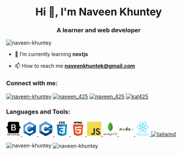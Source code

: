 <h1 align="center">Hi 👋, I'm Naveen Khuntey</h1>
<h3 align="center">A learner and web developer</h3>

<p align="left"> <img src="https://komarev.com/ghpvc/?username=naveen-khuntey&label=Profile%20views&color=0e75b6&style=flat" alt="naveen-khuntey" /> </p>

- 🌱 I’m currently learning **nextjs**

- 📫 How to reach me **naveenkhuntek@gmail.com**

<h3 align="left">Connect with me:</h3>
<p align="left">
<a href="https://linkedin.com/in/naveen-khuntey" target="blank"><img align="center" src="https://raw.githubusercontent.com/rahuldkjain/github-profile-readme-generator/master/src/images/icons/Social/linked-in-alt.svg" alt="naveen-khuntey" height="30" width="40" /></a>
<a href="https://www.codechef.com/users/naveen_425" target="blank"><img align="center" src="https://cdn.jsdelivr.net/npm/simple-icons@3.1.0/icons/codechef.svg" alt="naveen_425" height="30" width="40" /></a>
<a href="https://codeforces.com/profile/naveen_425" target="blank"><img align="center" src="https://raw.githubusercontent.com/rahuldkjain/github-profile-readme-generator/master/src/images/icons/Social/codeforces.svg" alt="naveen_425" height="30" width="40" /></a>
<a href="https://www.leetcode.com/kal425" target="blank"><img align="center" src="https://raw.githubusercontent.com/rahuldkjain/github-profile-readme-generator/master/src/images/icons/Social/leet-code.svg" alt="kal425" height="30" width="40" /></a>
</p>

<h3 align="left">Languages and Tools:</h3>
<p align="left"> <a href="https://getbootstrap.com" target="_blank" rel="noreferrer"> <img src="https://raw.githubusercontent.com/devicons/devicon/master/icons/bootstrap/bootstrap-plain-wordmark.svg" alt="bootstrap" width="40" height="40"/> </a> <a href="https://www.cprogramming.com/" target="_blank" rel="noreferrer"> <img src="https://raw.githubusercontent.com/devicons/devicon/master/icons/c/c-original.svg" alt="c" width="40" height="40"/> </a> <a href="https://www.w3schools.com/cpp/" target="_blank" rel="noreferrer"> <img src="https://raw.githubusercontent.com/devicons/devicon/master/icons/cplusplus/cplusplus-original.svg" alt="cplusplus" width="40" height="40"/> </a> <a href="https://www.w3schools.com/css/" target="_blank" rel="noreferrer"> <img src="https://raw.githubusercontent.com/devicons/devicon/master/icons/css3/css3-original-wordmark.svg" alt="css3" width="40" height="40"/> </a> <a href="https://www.w3.org/html/" target="_blank" rel="noreferrer"> <img src="https://raw.githubusercontent.com/devicons/devicon/master/icons/html5/html5-original-wordmark.svg" alt="html5" width="40" height="40"/> </a> <a href="https://developer.mozilla.org/en-US/docs/Web/JavaScript" target="_blank" rel="noreferrer"> <img src="https://raw.githubusercontent.com/devicons/devicon/master/icons/javascript/javascript-original.svg" alt="javascript" width="40" height="40"/> </a> <a href="https://www.mongodb.com/" target="_blank" rel="noreferrer"> <img src="https://raw.githubusercontent.com/devicons/devicon/master/icons/mongodb/mongodb-original-wordmark.svg" alt="mongodb" width="40" height="40"/> </a> <a href="https://nodejs.org" target="_blank" rel="noreferrer"> <img src="https://raw.githubusercontent.com/devicons/devicon/master/icons/nodejs/nodejs-original-wordmark.svg" alt="nodejs" width="40" height="40"/> </a> <a href="https://reactjs.org/" target="_blank" rel="noreferrer"> <img src="https://raw.githubusercontent.com/devicons/devicon/master/icons/react/react-original-wordmark.svg" alt="react" width="40" height="40"/> </a> <a href="https://tailwindcss.com/" target="_blank" rel="noreferrer"> <img src="https://www.vectorlogo.zone/logos/tailwindcss/tailwindcss-icon.svg" alt="tailwind" width="40" height="40"/> </a> </p>

<p><img align="left" src="https://github-readme-stats.vercel.app/api/top-langs?username=naveen-khuntey&show_icons=true&locale=en&layout=compact" alt="naveen-khuntey" /></p>

<p>&nbsp;<img align="center" src="https://github-readme-stats.vercel.app/api?username=naveen-khuntey&show_icons=true&locale=en" alt="naveen-khuntey" /></p>
